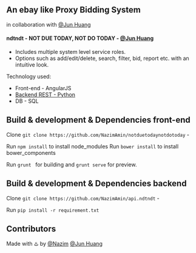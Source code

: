 ## An ebay like Proxy Bidding System 

in collaboration with [@Jun Huang](http://github.com/JunXHuang)


#### ndtndt - NOT DUE TODAY, NOT DO TODAY   -   [@Jun Huang](http://github.com/JunXHuang)

  - Includes multiple system level service roles.
  - Options such as add/edit/delete, search, filter, bid, report etc. with an intuitive look.

Technology used:
 - Front-end - AngularJS
 - [Backend REST  - Python](https://github.com/NazimAmin/api.ndtndt)  
 - DB - SQL

## Build & development & Dependencies front-end

Clone `git clone https://github.com/NazimAmin/notduetodaynotdotoday` - 

Run `npm install` to install node_modules
Run `bower install` to install bower_components

Run `grunt ` for building and `grunt serve` for preview.

## Build & development & Dependencies backend

Clone `git clone https://github.com/NazimAmin/api.ndtndt` - 

Run `pip install -r requirement.txt`

## Contributors

Made with :hotsprings: by [@Nazim](http://github.com/nazimamin) [@Jun Huang](http://github.com/JunXHuang)





